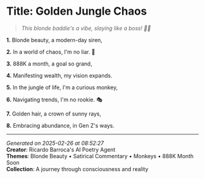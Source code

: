 # Title: Golden Jungle Chaos

> *This blonde baddie's a vibe, slaying like a boss! 🌟🐒*

**1.** Blonde beauty, a modern-day siren,


**2.** In a world of chaos, I'm no liar. 🐒


**3.** 888K a month, a goal so grand,


**4.** Manifesting wealth, my vision expands.


**5.** In the jungle of life, I'm a curious monkey,


**6.** Navigating trends, I'm no rookie. 🎭


**7.** Golden hair, a crown of sunny rays,


**8.** Embracing abundance, in Gen Z's ways.



---

*Generated on 2025-02-26 at 08:52:27*  
**Creator**: Ricardo Barroca's AI Poetry Agent  
**Themes**: Blonde Beauty • Satirical Commentary • Monkeys • 888K Month Soon  
**Collection**: A journey through consciousness and reality